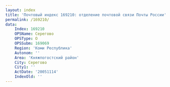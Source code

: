 ```yaml
---
layout: index
title: 'Почтовый индекс 169210: отделение почтовой связи Почты России'
permalink: /169210/
data:
    Index: 169210
    OPSName: Серегово
    OPSType: О
    OPSSubm: 169069
    Region: 'Коми Республика'
    Autonom: ''
    Area: 'Княжпогостский район'
    City: Серегово
    City1: ''
    ActDate: '20051114'
    IndexOld: ''
---
```


